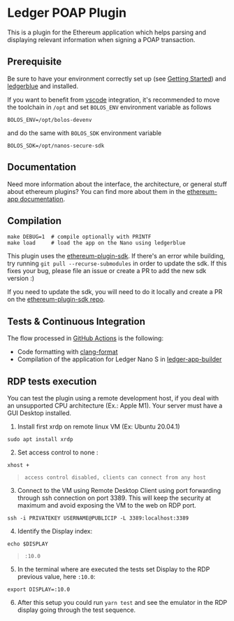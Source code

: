 # Ledger POAP Plugin

This is a plugin for the Ethereum application which helps parsing and displaying relevant information when signing a POAP transaction.

## Prerequisite

Be sure to have your environment correctly set up (see [Getting Started](https://ledger.readthedocs.io/en/latest/userspace/getting_started.html)) and [ledgerblue](https://pypi.org/project/ledgerblue/) and installed.

If you want to benefit from [vscode](https://code.visualstudio.com/) integration, it's recommended to move the toolchain in `/opt` and set `BOLOS_ENV` environment variable as follows

```
BOLOS_ENV=/opt/bolos-devenv
```

and do the same with `BOLOS_SDK` environment variable

```
BOLOS_SDK=/opt/nanos-secure-sdk
```

## Documentation

Need more information about the interface, the architecture, or general stuff about ethereum plugins? You can find more about them in the [ethereum-app documentation](https://github.com/LedgerHQ/app-ethereum/blob/master/doc/ethapp_plugins.asc).

## Compilation

```
make DEBUG=1  # compile optionally with PRINTF
make load     # load the app on the Nano using ledgerblue
```

This plugin uses the [ethereum-plugin-sdk](https://github.com/LedgerHQ/ethereum-plugin-sdk/). If there's an error while building, try running `git pull --recurse-submodules` in order to update the sdk. If this fixes your bug, please file an issue or create a PR to add the new sdk version :)

If you need to update the sdk, you will need to do it locally and create a PR on the [ethereum-plugin-sdk repo](https://github.com/LedgerHQ/ethereum-plugin-sdk/).

## Tests & Continuous Integration

The flow processed in [GitHub Actions](https://github.com/features/actions) is the following:

- Code formatting with [clang-format](http://clang.llvm.org/docs/ClangFormat.html)
- Compilation of the application for Ledger Nano S in [ledger-app-builder](https://github.com/LedgerHQ/ledger-app-builder)


## RDP tests execution

You can test the plugin using a remote development host, if you deal with an unsupported CPU architecture (Ex.: Apple M1). Your server must have a GUI Desktop installed.

1. Install first xrdp on remote linux VM (Ex: Ubuntu 20.04.1)
```
sudo apt install xrdp
````

2. Set access control to none :
```
xhost +
```
> ```access control disabled, clients can connect from any host```


3. Connect to the VM using Remote Desktop Client using port forwarding through ssh connection on port 3389. This will keep the security at maximum and avoid exposing the VM to the web on RDP port.

```
ssh -i PRIVATEKEY USERNAME@PUBLICIP -L 3389:localhost:3389
```

4. Identify the Display index:
```
echo $DISPLAY
```
>```:10.0```

5. In the terminal where are executed the tests set Display to the RDP previous value, here ``:10.0``:

```
export DISPLAY=:10.0
```

6. After this setup you could run ``yarn test`` and see the emulator in the RDP display going through the test sequence.


